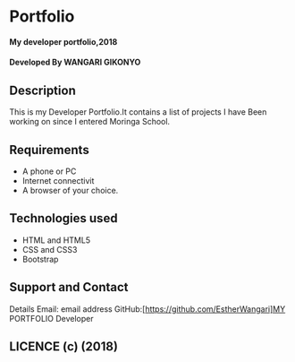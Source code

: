 # Portfolio

#### My developer portfolio,2018

#### Developed By **WANGARI GIKONYO**

## Description
This is my Developer Portfolio.It contains a list of projects I have Been working on since I entered Moringa School.

## Requirements
* A phone or PC
* Internet connectivit
* A browser of your choice.

## Technologies used
* HTML and HTML5
* CSS and CSS3
* Bootstrap
## Support and Contact
Details Email: email address GitHub:[https://github.com/EstherWangari]MY PORTFOLIO
Developer

## LICENCE (c) (2018)
